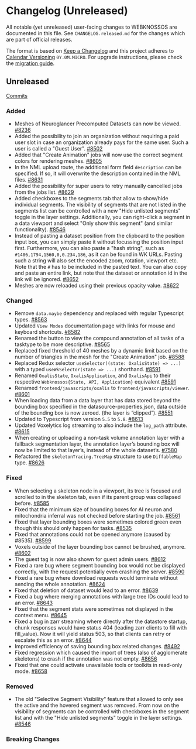 # Changelog (Unreleased)

All notable (yet unreleased) user-facing changes to WEBKNOSSOS are documented in this file.
See `CHANGELOG.released.md` for the changes which are part of official releases.

The format is based on [Keep a Changelog](http://keepachangelog.com/en/1.0.0/)
and this project adheres to [Calendar Versioning](http://calver.org/) `0Y.0M.MICRO`.
For upgrade instructions, please check the [migration guide](MIGRATIONS.released.md).

## Unreleased
[Commits](https://github.com/scalableminds/webknossos/compare/25.05.1...HEAD)

### Added
- Meshes of Neuroglancer Precomputed Datasets can now be viewed. [#8236](https://github.com/scalableminds/webknossos/pull/8236)
- Added the possibility to join an organization without requiring a paid user slot in case an organization already pays for the same user. Such a user is called a "Guest User". [#8502](https://github.com/scalableminds/webknossos/pull/8502)
- Added that "Create Animation" jobs will now use the correct segment colors for rendering meshes. [#8605](https://github.com/scalableminds/webknossos/pull/8605)
- In the NML upload route, the additional form field `description` can be specified. If so, it will overwrite the description contained in the NML files. [#8631](https://github.com/scalableminds/webknossos/pull/8631)
- Added the possibility for super users to retry manually cancelled jobs from the jobs list. [#8629](https://github.com/scalableminds/webknossos/pull/8629)
- Added checkboxes to the segments tab that allow to show/hide individual segments. The visibility of segments that are not listed in the segments list can be controlled with a new "Hide unlisted segments" toggle in the layer settings. Additionally, you can right-click a segment in a data viewport and select "Only show this segment" (and similar functionality). [#8546](https://github.com/scalableminds/webknossos/pull/8546)
- Instead of pasting a dataset position from the clipboard to the position input box, you can simply paste it without focussing the position input first. Furthermore, you can also paste a "hash string", such as `#1406,1794,1560,0,0.234,186`, as it can be found in WK URLs. Pasting such a string will also set the encoded zoom, rotation, viewport etc. Note that the `#` has to be included in the pasted text. You can also copy and paste an entire link, but note that the dataset or annotation id in the link will be ignored. [#8652](https://github.com/scalableminds/webknossos/pull/8652)
- Meshes are now reloaded using their previous opacity value. [#8622](https://github.com/scalableminds/webknossos/pull/8622)

### Changed
- Remove `data.maybe` dependency and replaced with regular Typescript types. [#8563](https://github.com/scalableminds/webknossos/pull/8563)
- Updated `View Modes` documentation page with links for mouse and keyboard shortcuts. [#8582](https://github.com/scalableminds/webknossos/pull/8582)
- Renamed the button to view the compound annotation of all tasks of a tasktype to be more descriptive. [#8565](https://github.com/scalableminds/webknossos/pull/8565)
- Replaced fixed threshold of 40 meshes by a dynamic limit based on the number of triangles in the mesh for the "Create Animation" job. [#8588](https://github.com/scalableminds/webknossos/pull/8588)
- Replaced Redux selector `useSelector((state: OxalisState) => ...)` with a typed `useWkSelector(state => ...)` shorthand. [#8591](https://github.com/scalableminds/webknossos/pull/8591)
- Renamed `OxalisState`, `OxalisApplication`, and `OxalisApi` to their respective `Webknossos{State, API, Application}` equivalent [#8591](https://github.com/scalableminds/webknossos/pull/8591)
- Renamed `frontend/javascripts/oxalis` to `frontend/javascripts/viewer`. [#8601](https://github.com/scalableminds/webknossos/pull/8601)
- When loading data from a data layer that has data stored beyond the bounding box specified in the datasource-properties.json, data outside of the bounding box is now zeroed. (the layer is “clipped”). [#8551](https://github.com/scalableminds/webknossos/pull/8551)
- Updated to Typescript from version `5.5` to `5.8`. [#8613](https://github.com/scalableminds/webknossos/pull/8613)
- Updated Voxelytics log streaming to also include the `log_path` attribute. [#8615](https://github.com/scalableminds/webknossos/pull/8615)
- When creating or uploading a non-task volume annotation layer with a fallback segmentation layer, the annotation layer’s bounding box will now be limited to that layer’s, instead of the whole dataset’s. [#7580](https://github.com/scalableminds/webknossos/pull/7580)
- Refactored the `skeletonTracing.TreeMap` structure to use `DiffableMap` type. [#8626](https://github.com/scalableminds/webknossos/pull/8626)

### Fixed
- When selecting a skeleton node in a viewport, its tree is focused and scrolled to in the skeleton tab, even if its parent group was collapsed before. [#8585](https://github.com/scalableminds/webknossos/pull/8585)
- Fixed that the minimum size of bounding boxes for AI neuron and mitochondria inferral was not checked before starting the job. [#8561](https://github.com/scalableminds/webknossos/pull/8561)
- Fixed that layer bounding boxes were sometimes colored green even though this should only happen for tasks. [#8535](https://github.com/scalableminds/webknossos/pull/8535)
- Fixed that annotations could not be opened anymore (caused by #8535). [#8599](https://github.com/scalableminds/webknossos/pull/8599)
- Voxels outside of the layer bounding box cannot be brushed, anymore. [#8602](https://github.com/scalableminds/webknossos/pull/8602)
- The guest tag is now also shown for guest admin users. [#8612](https://github.com/scalableminds/webknossos/pull/8612)
- Fixed a rare bug where segment bounding box would not be displayed correctly, with the request potentially even crashing the server. [#8590](https://github.com/scalableminds/webknossos/pull/8590)
- Fixed a rare bug where download requests would terminate without sending the whole annotation. [#8624](https://github.com/scalableminds/webknossos/pull/8624)
- Fixed that deletion of dataset would lead to an error. [#8639](https://github.com/scalableminds/webknossos/pull/8639)
- Fixed a bug where merging annotations with large tree IDs could lead to an error. [#8643](https://github.com/scalableminds/webknossos/pull/8643)
- Fixed that the segment stats were sometimes not displayed in the context menu. [#8645](https://github.com/scalableminds/webknossos/pull/8645)
- Fixed a bug in zarr streaming where directly after the datastore startup, chunk responses would have status 404 (leading zarr clients to fill with fill_value). Now it will yield status 503, so that clients can retry or escalate this as an error. [#8644](https://github.com/scalableminds/webknossos/pull/8644)
- Improved efficiency of saving bounding box related changes. [#8492](https://github.com/scalableminds/webknossos/pull/8492)
- Fixed regression which caused the import of trees (also of agglomerate skeletons) to crash if the annotation was not empty. [#8656](https://github.com/scalableminds/webknossos/pull/8656)
- Fixed that one could activate unavailable tools or toolkits in read-only mode. [#8658](https://github.com/scalableminds/webknossos/pull/8658)

### Removed
- The old "Selective Segment Visibility" feature that allowed to only see the active and the hovered segment was removed. From now on the visibility of segments can be controlled with checkboxes in the segment list and with the "Hide unlisted segments" toggle in the layer settings. [#8546](https://github.com/scalableminds/webknossos/pull/8546)

### Breaking Changes
